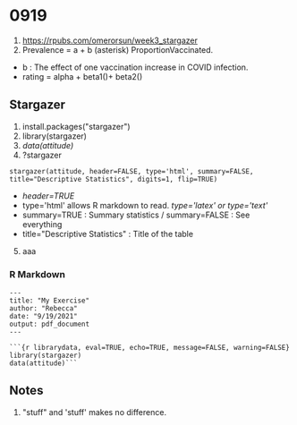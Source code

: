 # 0919
1. https://rpubs.com/omerorsun/week3_stargazer
2. Prevalence = a + b (asterisk) ProportionVaccinated. 
+ b : The effect of one vaccination increase in COVID infection. 
+ rating = alpha + beta1()+ beta2()
## Stargazer 
1. install.packages("stargazer")
2. library(stargazer)
3. *data(attitude)*
4. ?stargazer 
```
stargazer(attitude, header=FALSE, type='html', summary=FALSE, title="Descriptive Statistics", digits=1, flip=TRUE)
```
+ *header=TRUE*
+ type='html' allows R markdown to read. *type='latex' or type='text'*
+ summary=TRUE : Summary statistics / summary=FALSE : See everything 
+ title="Descriptive Statistics" : Title of the table
5. aaa
### R Markdown
```
---
title: "My Exercise"
author: "Rebecca"
date: "9/19/2021"
output: pdf_document
---

```{r librarydata, eval=TRUE, echo=TRUE, message=FALSE, warning=FALSE}
library(stargazer)
data(attitude)```
```

## Notes
1. "stuff" and 'stuff' makes no difference.
